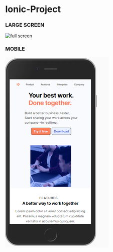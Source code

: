 # Ionic-Project


### LARGE SCREEN
![full screen](/main/fullScreen.png)



### MOBILE 
![mobile screen](/responsive.PNG)



